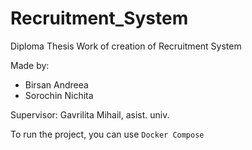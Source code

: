 # Recruitment_System
Diploma Thesis Work of creation of Recruitment System

Made by:
* Birsan Andreea
* Sorochin Nichita

Supervisor:
Gavrilita Mihail, asist. univ.

To run the project, you can use `Docker Compose`
